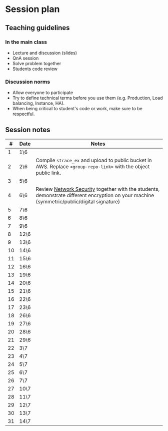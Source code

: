 # Session plan

## Teaching guidelines 

### In the main class

- Lecture and discussion (slides)
- QnA session
- Solve problem together 
- Students code review 

### Discussion norms 

- Allow everyone to participate
- Try to define technical terms before you use them (e.g. Production, Load balancing, Instance, HA).
- When being critical to student's code or work, make sure to be respectful.

## Session notes

| #  |  Date |  Notes |
|---|---|---|
| 1 | 	1\6 | 
| 2 | 	2\6 | Compile `strace_ex` and upload to public bucket in AWS. Replace `<group-repo-link>` with the object public link. |
| 3 | 	5\6 | 
| 4 | 	6\6 |  Review [Network Security](tutorials/15_networking_security.md) together with the students, demonstrate different encryption on your machine (symmetric/public/digital signature)  |
| 5 | 	7\6 |  
| 6 | 	8\6 |
| 7 | 	9\6 |
| 8 | 	12\6 |
| 9 | 	13\6 |
| 10 | 	14\6 |
| 11 | 	15\6 |
| 12 | 	16\6 |
| 13 | 	19\6 |
| 14 | 	20\6 |
| 15 | 	21\6 |
| 16 | 	22\6 |
| 17 | 	23\6 |
| 18 | 	26\6 |
| 19 | 	27\6 |
| 20 | 	28\6 |
| 21 | 	29\6 |
| 22 | 	3\7 |
| 23 | 	4\7 |
| 24 | 	5\7 |
| 25 | 	6\7 |
| 26 | 	7\7 |
| 27 | 	10\7 |
| 28 | 	11\7 |
| 29 | 	12\7 |
| 30 | 	13\7 |
| 31 | 	14\7 |

